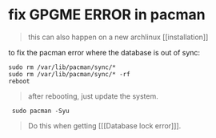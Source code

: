 # fix GPGME ERROR in pacman

> this can also happen on a new archlinux [[installation]]

to fix the pacman error where the database is out of sync:

```shell
sudo rm /var/lib/pacman/sync/*
sudo rm /var/lib/pacman/sync/* -rf
reboot
```

> after rebooting, just update the system.  

```shell
 sudo pacman -Syu
```

>  Do this when getting [[[Database lock error]]].